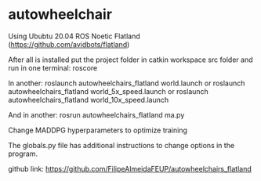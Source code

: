 # autowheelchair

Using 
Ububtu 20.04
ROS Noetic 
Flatland (https://github.com/avidbots/flatland)

After all is installed put the project folder in catkin workspace src folder and run in one terminal:
roscore

In another:
roslaunch autowheelchairs_flatland world.launch
or
roslaunch autowheelchairs_flatland world_5x_speed.launch
or
roslaunch autowheelchairs_flatland world_10x_speed.launch

And in another:
rosrun autowheelchairs_flatland ma.py

Change MADDPG hyperparameters to optimize training

The globals.py file has additional instructions to change options in the program.

github link:
https://github.com/FilipeAlmeidaFEUP/autowheelchairs_flatland